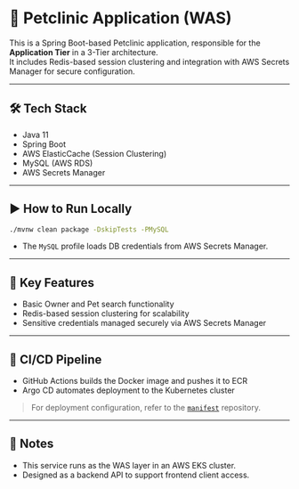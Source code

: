 # 🐾 Petclinic Application (WAS)

This is a Spring Boot-based Petclinic application, responsible for the **Application Tier** in a 3-Tier architecture.  
It includes Redis-based session clustering and integration with AWS Secrets Manager for secure configuration.

---

## 🛠️ Tech Stack

- Java 11
- Spring Boot
- AWS ElasticCache (Session Clustering)  
- MySQL (AWS RDS)  
- AWS Secrets Manager  

---

## ▶️ How to Run Locally

```bash
./mvnw clean package -DskipTests -PMySQL
```

- The `MySQL` profile loads DB credentials from AWS Secrets Manager.

---

## 📌 Key Features

- Basic Owner and Pet search functionality  
- Redis-based session clustering for scalability  
- Sensitive credentials managed securely via AWS Secrets Manager

---

## 🔁 CI/CD Pipeline

- GitHub Actions builds the Docker image and pushes it to ECR  
- Argo CD automates deployment to the Kubernetes cluster

> For deployment configuration, refer to the [`manifest`](https://github.com/sophie-in-the-cloud/petclinic-manifest) repository.

---

## 📂 Notes

- This service runs as the WAS layer in an AWS EKS cluster.  
- Designed as a backend API to support frontend client access.
